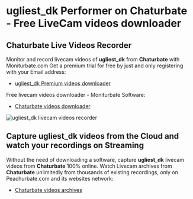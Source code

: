 # ugliest_dk Performer on Chaturbate - Free LiveCam videos downloader

## Chaturbate Live Videos Recorder

Monitor and record livecam videos of **ugliest_dk** from **Chaturbate** with Moniturbate.com
Get a premium trial for free by just and only registering with your Email address:
* [ugliest_dk Premium videos downloader](https://moniturbate.com/request-demo-licence-key.html)

Free livecam videos downloader - Moniturbate Software:
* [Chaturbate videos downloader](https://moniturbate.com/moniturbate-download-software.html)

![ugliest_dk livecam videos recorder](https://peachurnet.com/templates/moniturbate-software.png)


## Capture ugliest_dk videos from the Cloud and watch your recordings on Streaming

Without the need of downloading a software, capture **ugliest_dk** livecam videos from **Chaturbate** 100% online.
Watch Livecam archives from **Chaturbate** unlimitedly from thousands of existing recordings, only on Peachurbate.com and its websites network:
* [Chaturbate videos archives](https://peachurnet.com/)